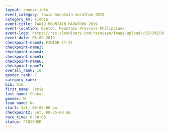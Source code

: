 ```yaml
---
layout: runner-info 
event_category: tawid-mountain-marathon-2019 
category_km: kiddie 
event-title: TAWID MOUNTAIN MARATHON 2019 
event-location: Bontoc, Mountain Province Philippines 
event-logo: https://res.cloudinary.com/raceyaya/image/upload/v1570025905/logo/tawid-mountain_shpquo.png 
event-date: 06-08-2019 
checkpoint-name2: FINISH (T-2) 
checkpoint-name3: 
checkpoint-name4: 
checkpoint-name5: 
checkpoint-name6: 
checkpoint-name7: 
overall_rank: 10
gender_rank: 7
category_rank: 
bib: K10
first_name: Jamie
last_name: Chakas
gender: M
team_name: Na
start: Sat, 08-05-00 am
checkpoint2: Sat, 08-35-08 am
race_time: 0-30-08
status: FINISHER
---
```

